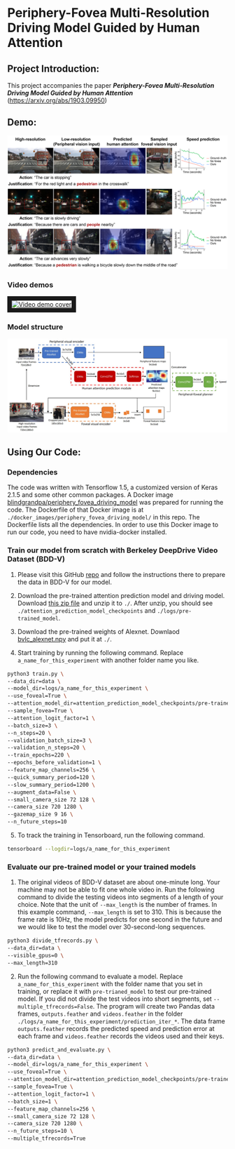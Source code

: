 # Periphery-Fovea Multi-Resolution Driving Model Guided by Human Attention

## Project Introduction:

This project accompanies the paper **_Periphery-Fovea Multi-Resolution Driving Model Guided by Human Attention_** (https://arxiv.org/abs/1903.09950)

## Demo:
![Demo image](wiki_images/demo.jpg)

### Video demos 
<a href="http://www.youtube.com/watch?feature=player_embedded&v=VWa4qm5o17E" target="_blank">
     <img src="http://img.youtube.com/vi/VWa4qm5o17E/0.jpg" alt="Video demo cover" width="560" height="315" border="10" />
</a>

### Model structure
![Model structure image](wiki_images/model_structure.jpg)

## Using Our Code:
### Dependencies
The code was written with Tensorflow 1.5, a customized version of Keras 2.1.5 and some other common packages. A Docker image [blindgrandpa/periphery_fovea_driving_model](https://hub.docker.com/repository/docker/blindgrandpa/periphery_fovea_driving_model) was prepared for running the code. The Dockerfile of that Docker image is at `./docker_images/periphery_fovea_driving_model/` in this repo. The Dockerfile lists all the dependencies. In order to use this Docker image to run our code, you need to have nvidia-docker installed.


### Train our model from scratch with Berkeley DeepDrive Video Dataset (BDD-V)
1. Please visit this GitHub [repo](https://github.com/pascalxia/BDD_Driving_Model-1) and follow the instructions there to prepare the data in BDD-V for our model. 

2. Download the pre-trained attention prediction model and driving model. Download [this zip file](https://drive.google.com/file/d/1U2gsupZbK0UqOC8gPX_Mp3F719xNi633/view?usp=sharing) and unzip it to `./`. After unzip, you should see `./attention_prediction_model_checkpoints` and `./logs/pre-trained_model`.

3. Download the pre-trained weights of Alexnet. Downlaod [bvlc_alexnet.npy](https://www.cs.toronto.edu/~guerzhoy/tf_alexnet/bvlc_alexnet.npy) and put it at `./`.

4. Start training by running the following command. Replace `a_name_for_this_experiment` with another folder name you like.
```bash
python3 train.py \
--data_dir=data \
--model_dir=logs/a_name_for_this_experiment \
--use_foveal=True \
--attention_model_dir=attention_prediction_model_checkpoints/pre-trained \
--sample_fovea=True \
--attention_logit_factor=1 \
--batch_size=3 \
--n_steps=20 \
--validation_batch_size=3 \
--validation_n_steps=20 \
--train_epochs=220 \
--epochs_before_validation=1 \
--feature_map_channels=256 \
--quick_summary_period=120 \
--slow_summary_period=1200 \
--augment_data=False \
--small_camera_size 72 128 \
--camera_size 720 1280 \
--gazemap_size 9 16 \
--n_future_steps=10
```

5. To track the training in Tensorboard, run the following command.
```bash
tensorboard --logdir=logs/a_name_for_this_experiment
```


### Evaluate our pre-trained model or your trained models
1. The original videos of BDD-V dataset are about one-minute long. Your machine may not be able to fit one whole video in. Run the following command to divide the testing videos into segments of a length of your choice. Note that the unit of `--max_length` is the number of frames. In this example command, `--max_length` is set to 310. This is because the frame rate is 10Hz, the model predicts for one second in the future and we would like to test the model over 30-second-long sequences.
```bash
python3 divide_tfrecords.py \
--data_dir=data \
--visible_gpus=0 \
--max_length=310
```

2. Run the following command to evaluate a model. Replace `a_name_for_this_experiment` with the folder name that you set in training, or replace it with `pre-trianed_model` to test our pre-trained model. If you did not divide the test videos into short segments, set `--multiple_tfrecords=False`. The program will create two Pandas data frames, `outputs.feather` and `videos.feather` in the folder `./logs/a_name_for_this_experiment/prediction_iter_*`. The data frame `outputs.feather` records the predicted speed and prediction error at each frame and `videos.feather` records the videos used and their keys.
```bash
python3 predict_and_evaluate.py \
--data_dir=data \
--model_dir=logs/a_name_for_this_experiment \
--use_foveal=True \
--attention_model_dir=attention_prediction_model_checkpoints/pre-trained \
--sample_fovea=True \
--attention_logit_factor=1 \
--batch_size=1 \
--feature_map_channels=256 \
--small_camera_size 72 128 \
--camera_size 720 1280 \
--n_future_steps=10 \
--multiple_tfrecords=True
```